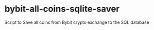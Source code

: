 # bybit-all-coins-sqlite-saver
Script to Save all coins from Bybit crypto exchange to the SQL database
